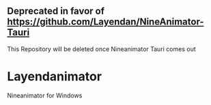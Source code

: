 ## **Deprecated in favor of https://github.com/Layendan/NineAnimator-Tauri**
This Repository will be deleted once Nineanimator Tauri comes out

# Layendanimator
Nineanimator for Windows

